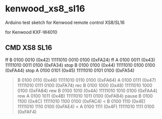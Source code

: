 # kenwood_xs8_sl16
 Arduino test sketch for Kenwood remote control XS8/SL16

for Kenwood KXF-W4010

CMD	        XS8	            SL16
-----------------------------------------------------
ff B 	 0100 0010 (0x42) 11111010 0010 0100 (0xFA24)
ff A 	 0100 0011 (0x43) 11111010 0011 0100 (0xFA34)
stop B 	 0100 0100 (0x44) 11111010 0100 0100 (0xFA44)
stop A 	 0100 0101 (0x45) 11111010 0101 0100 (0xFA54)
> B 	 0100 0110 (0x46) 11111010 0110 0100 (0xFA64)
> A 	 0100 0111 (0x47) 11111010 0111 0100 (0xFA74)
rec B 	 0100 1000 (0x48) 11111010 1000 0100 (0xFA84)
rew B 	 0100 1010 (0x4A) 11111010 1010 0100 (0xFAA4)
rew A 	 0100 1011 (0x4B) 11111010 1011 0100 (0xFAB4)
pause B  0100 1100 (0x4C) 11111010 1100 0100 (0xFAC4)
< B 	 0100 1110 (0x4E) 11111010 1110 0100 (0xFAE4)
< A 	 0100 1111 (0x4F) 11111010 1111 0100 (0xFAF4)

